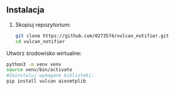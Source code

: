 ## Instalacja

1. Skopiuj repozytorium:
   ```bash
   git clone https://github.com/0273574/vulcan_notifier.git
   cd vulcan_notifier
Utwórz środowisko wirtualne:

  ```bash
  python3 -m venv venv
  source venv/bin/activate
  #Zainstaluj wymagane biblioteki:
  pip install vulcan aiosmtplib
